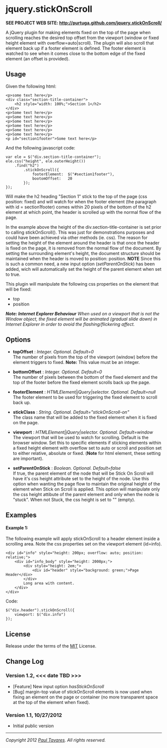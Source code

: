 jquery.stickOnScroll
====================

**SEE PROJECT WEB SITE: http://purtuga.github.com/jquery.stickOnScroll/**

A jQuery plugin for making elements fixed on the top of the page when scrolling reaches the desired top offset from the viewport (window or fixed height element with overflow=auto|scroll). The plugin will also scroll that element back up if a footer element is defined. The footer element is watched to see when it comes close to the bottom edge of the fixed element (an offset is provided).


Usage
-----

Given the following html:
    
    <p>some text here</p>
    <div class="section-title-container">
        <h2 style="width: 100%;">Section 1</h2>
    </div>
    <p>Some text here</p>
    <p>Some text here</p>
    <p>Some text here</p>
    <p>Some text here</p>
    <p>Some text here</p>
    <p>Some text here</p>
    <p id="section1footer">Some text here</p>
    
    
And the following javascript code:

    var ele = $("div.section-title-container");
    ele.css("height", ele.outerHeight())
        .find("h2")
            .stickOnScroll({
                footerElement:  $("#section1footer"),
                bootomOffset:   20
            });
    });

Will make the h2 heading "Section 1" stick to the top of the page (css position: fixed) and will watch for when the footer element (the paragraph with id = section1footer) comes within 20 pixels of the bottom of the h2 element at which point, the header is scrolled up with the normal flow of the page.

In the example above the height of the div.section-title-container is set prior to calling stickOnScroll(). This was just for demonstrations purposes and could have been achieved via other methods (ie. css). The reason for setting the height of the element around the header is that once the header is fixed on the page, it is removed from the normal flow of the document. By setting the surrounding element's height, the document structure should be maintained when the header is moved to position: position. **NOTE** Since this is such a common need, a new input option (_setParentOnStick_) has been added, wich will automatically set the height of the parent element when set to true. 

This plugin will manipulate the following css properties on the element that will be fixed:

-   top
-   position


_**Note: Internet Explorer Behaviour** When used on a viewport that is not the Window object, the fixed element will be animated (gradual slide down) in Internet Explorer in order to avoid the flashing/flickering affect._



Options
-------


-   **topOffset**       :   *Integer. Optional. Default=0* <br />
                            The number of pixels from the top of the viewport (window) before the element triggers to fixed. **Note:** This value must be an integer. 

-   **bottomOffset**    :   *Integer. Optional. Default=0* <br />
                            The number of pixels between the bottom of the fixed element and the top of the footer before the fixed element scrolls back up the page.

-   **footerElement**   :   *HTMLElement|jQuery|selector. Optional. Default=null* <br />
                            The footer element to be used for triggering the fixed element to scroll back up.

-   **stickClass**      :   *String. Optional. Default="stickOnScroll-on"* <br />
                            The class name that will be added to the fixed element when it is fixed on the page.

-   **viewport**        :   *HTMLElement|jQuery|selector. Optional. Default=window* <br />
                            The viewport that will be used to watch for scrolling. Default is the browser window. Set this to specific elements if sticking elements within a fixed height element with overflow set to auto or scroll and position set to either relative, absolute or fixed. (**Note** for html element, these setting are important). 

-   **setParentOnStick**    :   *Boolean. Optional. Default=false* <br />
                            If true, the parent element of the node that will be Stick On Scroll will have it's css height attribute set to the height of the node. Use this option when wanting the page flow to maintain the original height of the element when Stick on Scroll is applied.  This option will manipulate only the css height attibute of the parent element and only when the node is "stuck". When not Stuck, the css height is set to "" (empty). 



Examples
--------

#### Example 1:

The following example will apply stickOnScroll to a header element inside a scrolling area. Note the css properties set on the viewport element (id=info). 

    <div id="info" style="height: 200px; overflow: auto; position: relative;">
        <div id="info_body" style="height: 2000px;">
            <div style="height: 2em;">
                <div id="header" style="background: green;">Page Header</div>
            </div>
            Long area with content.
        </div>
    </div>

Code:

    $("div.header").stickOnScroll({
        viewport: $("div.info")
    });


License
-------

Release under the terms of the [MIT](http://www.opensource.org/licenses/mit-license.php) License.


Change Log
----------

### Version 1.2, <<< date TBD >>>

-   [Feature] New input option *hasStickOnScroll*
-   [Bug] margin-top value of stickOnScroll elements is now used when fixing an element on the page or container (no more transparent space at the top of the element when fixed).


### Version 1.1, 10/27/2012

-   Initial public version


______________

*Copyright 2012 [Paul Tavares](http://paultavares.wordpress.com/). All rights reserved.*

